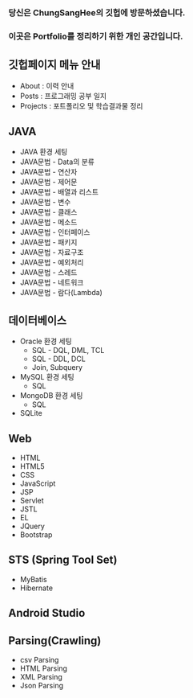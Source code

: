 ### 당신은 ChungSangHee의 깃헙에 방문하셨습니다.
### 이곳은 Portfolio를 정리하기 위한 개인 공간입니다.
    
## 깃헙페이지 메뉴 안내
* About : 이력 안내
* Posts : 프로그래밍 공부 일지
* Projects : 포트폴리오 및 학습결과물 정리

## JAVA
* JAVA 환경 세팅 
* JAVA문법 - Data의 분류
* JAVA문법 - 연산자
* JAVA문법 - 제어문
* JAVA문법 - 배열과 리스트
* JAVA문법 - 변수
* JAVA문법 - 클래스
* JAVA문법 - 메소드
* JAVA문법 - 인터페이스
* JAVA문법 - 패키지
* JAVA문법 - 자료구조
* JAVA문법 - 예외처리
* JAVA문법 - 스레드
* JAVA문법 - 네트워크
* JAVA문법 - 람다(Lambda)

## 데이터베이스
* Oracle 환경 세팅
    * SQL - DQL, DML, TCL
    * SQL - DDL, DCL
    * Join, Subquery
* MySQL 환경 세팅
    * SQL
* MongoDB 환경 세팅
    * SQL
* SQLite

## Web 
* HTML
* HTML5
* CSS
* JavaScript
* JSP
* Servlet
* JSTL
* EL
* JQuery
* Bootstrap

## STS (Spring Tool Set)
* MyBatis
* Hibernate

## Android Studio

## Parsing(Crawling) 
* csv Parsing
* HTML Parsing
* XML Parsing
* Json Parsing

